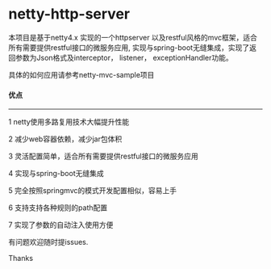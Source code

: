 # netty-http-server
本项目是基于netty4.x 实现的一个httpserver 以及restful风格的mvc框架，适合所有需要提供restful接口的微服务应用, 实现与spring-boot无缝集成，实现了返回参数为Json格式及interceptor， listener， exceptionHandler功能。 

具体的如何应用请参考netty-mvc-sample项目

#### 优点
-------------------------------------------------------------------------------------------

1 netty使用多路复用技术大幅提升性能

2 减少web容器依赖，减少jar包体积

3 灵活配置简单，适合所有需要提供restful接口的微服务应用

4 实现与spring-boot无缝集成

5 完全按照springmvc的模式开发配置相似，容易上手

6 支持支持各种规则的path配置

7 实现了参数的自动注入使用方便

有问题欢迎随时提issues. 

Thanks
